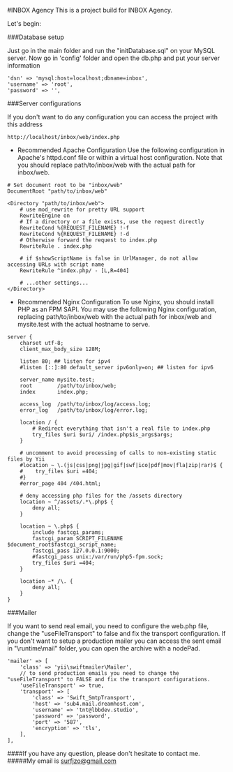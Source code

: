 #INBOX Agency
This is a project build for INBOX Agency.

Let's begin:

###Database setup

Just go in the main folder and run the "initDatabase.sql" on your MySQL server.
Now go in 'config' folder and open the db.php and put your server information
```
'dsn' => 'mysql:host=localhost;dbname=inbox',
'username' => 'root',
'password' => '',
```

###Server configurations

If you don't want to do any configuration you can access the project with this address 
```
http://localhost/inbox/web/index.php
```
* Recommended Apache Configuration
Use the following configuration in Apache's httpd.conf file or within a virtual host configuration. Note that you should replace path/to/inbox/web with the actual path for inbox/web.

```
# Set document root to be "inbox/web"
DocumentRoot "path/to/inbox/web"

<Directory "path/to/inbox/web">
    # use mod_rewrite for pretty URL support
    RewriteEngine on
    # If a directory or a file exists, use the request directly
    RewriteCond %{REQUEST_FILENAME} !-f
    RewriteCond %{REQUEST_FILENAME} !-d
    # Otherwise forward the request to index.php
    RewriteRule . index.php

    # if $showScriptName is false in UrlManager, do not allow accessing URLs with script name
    RewriteRule ^index.php/ - [L,R=404]

    # ...other settings...
</Directory>
```

* Recommended Nginx Configuration
To use Nginx, you should install PHP as an FPM SAPI. You may use the following Nginx configuration, replacing path/to/inbox/web with the actual path for inbox/web and mysite.test with the actual hostname to serve.

```
server {
    charset utf-8;
    client_max_body_size 128M;

    listen 80; ## listen for ipv4
    #listen [::]:80 default_server ipv6only=on; ## listen for ipv6

    server_name mysite.test;
    root        /path/to/inbox/web;
    index       index.php;

    access_log  /path/to/inbox/log/access.log;
    error_log   /path/to/inbox/log/error.log;

    location / {
        # Redirect everything that isn't a real file to index.php
        try_files $uri $uri/ /index.php$is_args$args;
    }

    # uncomment to avoid processing of calls to non-existing static files by Yii
    #location ~ \.(js|css|png|jpg|gif|swf|ico|pdf|mov|fla|zip|rar)$ {
    #    try_files $uri =404;
    #}
    #error_page 404 /404.html;

    # deny accessing php files for the /assets directory
    location ~ ^/assets/.*\.php$ {
        deny all;
    }

    location ~ \.php$ {
        include fastcgi_params;
        fastcgi_param SCRIPT_FILENAME $document_root$fastcgi_script_name;
        fastcgi_pass 127.0.0.1:9000;
        #fastcgi_pass unix:/var/run/php5-fpm.sock;
        try_files $uri =404;
    }

    location ~* /\. {
        deny all;
    }
}
```

###Mailer

If you want to send real email, you need to configure the web.php file, change the "useFileTransport" to false and fix the transport configuration.
If you don't want to setup a production mailer you can access the sent email in "\runtime\mail" folder, you can open the archive with a nodePad.
```
'mailer' => [
    'class' => 'yii\swiftmailer\Mailer',
    // to send production emails you need to change the "useFileTransport" to FALSE and fix the transport configurations.
    'useFileTransport' => true,
    'transport' => [
        'class' => 'Swift_SmtpTransport',
        'host' => 'sub4.mail.dreamhost.com',
        'username' => 'tnt@lbbdev.studio',
        'password' => 'password',
        'port' => '587',
        'encryption' => 'tls',
    ],
],
```

####If you have any question, please don't hesitate to contact me.
#####My email is surfjzo@gmail.com
